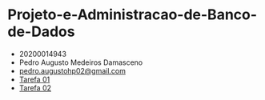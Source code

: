 # Projeto-e-Administracao-de-Banco-de-Dados
* 20200014943
* Pedro Augusto Medeiros Damasceno
* pedro.augustohp02@gmail.com
* [Tarefa 01](https://github.com/PedroAugustoMD/Projeto-e-Administracao-de-Banco-de-Dados/blob/main/tarefa/t01/tarefa01.md)
* [Tarefa 02](https://github.com/PedroAugustoMD/Projeto-e-Administracao-de-Banco-de-Dados/tree/main/tarefa/t02)
